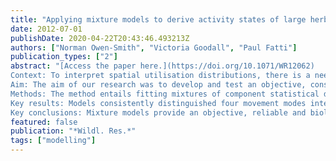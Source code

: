 ```yaml
---
title: "Applying mixture models to derive activity states of large herbivores from movement rates obtained using GPS telemetry"
date: 2012-07-01
publishDate: 2020-04-22T20:43:46.493213Z
authors: ["Norman Owen-Smith", "Victoria Goodall", "Paul Fatti"]
publication_types: ["2"]
abstract: "[Access the paper here.](https://doi.org/10.1071/WR12062) 
Context: To interpret spatial utilisation distributions, there is a need to translate animal locations obtained from global positioning system (GPS) telemetry into the activities performed and, hence, benefits derived, from particular places and times of day. Derived activity patterns also reveal how animals cope in changing environmental conditions. 
Aim: The aim of our research was to develop and test an objective, consistent and biologically faithful method for deriving activity states from movement rates between successive GPS locations. 
Methods: The method entails fitting mixtures of component statistical distributions to the frequency distribution of hourly step displacements. Breakpoints indicating transitions between predominant movement modes were identified by fitting exponential segments. Breakpoints were incorporated as off-sets for gamma distributions, but not needed for log-normal distributions. This procedure was applied to movement data for three large grazing ungulates. 
Key results: Models consistently distinguished four movement modes interpreted as representing resting, foraging, mixed movement and travelling activity. Breakpoints and parameter estimates were consistent among seasons and herds of each ungulate species. The exponential-segment model and both mixture models closely represented observed daily activity patterns. However, some adjustment of the derived time budgets was needed to be consistent with observations. 
Key conclusions: Mixture models provide an objective, reliable and biologically meaningful procedure for assessing seasonal, annual and spatial variation in the activity patterns of large ungulates from GPS data. Implications The method can potentially be applied to other mobile foragers large enough to carry GPS collars."
featured: false
publication: "*Wildl. Res.*"
tags: ["modelling"]
---
```


